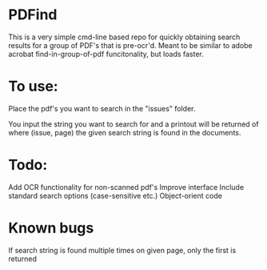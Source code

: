 # PDFind
 
This is a very simple cmd-line based repo for quickly obtaining search results for a group of PDF's that is pre-ocr'd. Meant to be similar to adobe acrobat find-in-group-of-pdf funcitonality, but loads faster.


# To use:

Place the pdf's you want to search in the "issues" folder.

You input the string you want to search for and a printout will be returned of where (issue, page) the given search string is found in the documents.


# Todo:

Add OCR functionality for non-scanned pdf's
Improve interface
Include standard search options (case-sensitive etc.)
Object-orient code

# Known bugs
If search string is found multiple times on given page, only the first is returned
